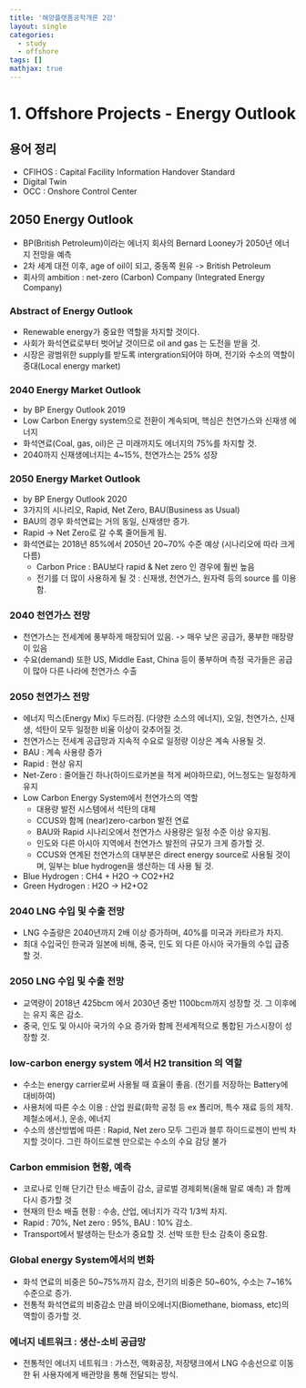 ```yaml
---
title: '해양플랫폼공학개론 2강'
layout: single
categories:
  - study
  - offshore
tags: []
mathjax: true
---
```


# 1. Offshore Projects - Energy Outlook

## 용어 정리

- CFIHOS : Capital Facility Information Handover Standard
- Digital Twin
- OCC : Onshore Control Center

## 2050 Energy Outlook

- BP(British Petroleum)이라는 에너지 회사의 Bernard Looney가 2050년 에너지 전망을 예측
- 2차 세계 대전 이후, age of oil이 되고, 중동쪽 원유 -> British Petroleum
- 회사의 ambition : net-zero (Carbon) Company (Integrated Energy Company)

### Abstract of Energy Outlook

- Renewable energy가 중요한 역할을 차지할 것이다.
- 사회가 화석연료로부터 벗어날 것이므로 oil and gas 는 도전을 받을 것.
- 시장은 광범위한 supply를 받도록 intergration되어야 하며, 전기와 수소의 역할이 증대(Local energy market)

### 2040 Energy Market Outlook

- by BP Energy Outlook 2019
- Low Carbon Energy system으로 전환이 계속되며, 핵심은 천연가스와 신재생 에너지
- 화석연료(Coal, gas, oil)은 근 미래까지도 에너지의 75%를 차지할 것.
- 2040까지 신재생에너지는 4~15%, 천연가스는 25% 성장

### 2050 Energy Market Outlook

- by BP Energy Outlook 2020
- 3가지의 시나리오, Rapid, Net Zero, BAU(Business as Usual)
- BAU의 경우 화석연료는 거의 동일, 신재생만 증가.
- Rapid -> Net Zero로 갈 수록 줄어들게 됨. 
- 화석연료는 2018년 85%에서 2050년 20~70% 수준 예상 (시나리오에 따라 크게 다름)
    - Carbon Price : BAU보다 rapid & Net zero 인 경우에 훨씬 높음
    - 전기를 더 많이 사용하게 될 것 : 신재생, 천연가스, 원자력 등의 source 를 이용함.

### 2040 천연가스 전망

- 천연가스는 전세계에 풍부하게 매장되어 있음. -> 매우 낮은 공급가, 풍부한 매장량이 있음
- 수요(demand) 또한 US, Middle East, China 등이 풍부하며 측정 국가들은 공급이 많아 다른 나라에 천연가스 수출

### 2050 천연가스 전망

- 에너지 믹스(Energy Mix) 두드러짐. (다양한 소스의 에너지), 오일, 천연가스, 신재생, 석탄이 모두 일정한 비율 이상이 갖추어질 것.
- 천연가스는 전세계 공급망과 지속적 수요로 일정량 이상은 계속 사용될 것.
- BAU : 계속 사용량 증가
- Rapid : 현상 유지
- Net-Zero : 줄어들긴 하나(하이드로카본을 적게 써야하므로), 어느정도는 일정하게 유지
- Low Carbon Energy System에서 천연가스의 역할
    - 대용량 발전 시스템에서 석탄의 대체
    - CCUS와 함께 (near)zero-carbon 발전 연료
    - BAU와 Rapid 시나리오에서 천연가스 사용량은 일정 수준 이상 유지됨.
    - 인도와 다른 아시아 지역에서 천연가스 발전의 규모가 크게 증가할 것.
    - CCUS와 연계된 천연가스의 대부분은 direct energy source로 사용될 것이며, 일부는 blue hydrogen을 생산하는 데 사용 될 것.
- Blue Hydrogen : CH4 + H2O -> CO2+H2
- Green Hydrogen : H2O -> H2+O2

### 2040 LNG 수입 및 수출 전망

- LNG 수출량은 2040년까지 2배 이상 증가하며, 40%를 미국과 카타르가 차지.
- 최대 수입국인 한국과 일본에 비해, 중국, 인도 외 다른 아시아 국가들의 수입 급증할 것.

### 2050 LNG 수입 및 수출 전망

- 교역량이 2018년 425bcm 에서 2030년 중반 1100bcm까지 성장할 것. 그 이후에는 유지 혹은 감소.
- 중국, 인도 및 아시아 국가의 수요 증가와 함께 전세계적으로 통합된 가스시장이 성장할 것.

### low-carbon energy system 에서 H2 transition 의 역할

- 수소는 energy carrier로써 사용될 때 효율이 좋음. (전기를 저장하는 Battery에 대비하여)
- 사용처에 따른 수소 이용 : 산업 원료(화학 공정 등 ex 폴리머, 특수 재료 등의 제작. 제철소에서.), 운송, 에너지
- 수소의 생산방법에 따른 : Rapid, Net zero 모두 그린과 블루 하이드로젠이 반씩 차지할 것이다. 그린 하이드로젠 만으로는 수소의 수요 감당 불가

### Carbon emmision 현황, 예측

- 코로나로 인해 단기간 탄소 배출이 감소, 글로벌 경제회복(올해 말로 예측) 과 함께 다시 증가할 것
- 현재의 탄소 배출 현황 : 수송, 산업, 에너지가 각각 1/3씩 차지. 
- Rapid : 70%, Net zero : 95%, BAU : 10% 감소.
- Transport에서 발생하는 탄소가 중요할 것. 선박 또한 탄소 감축이 중요함.

### Global energy System에서의 변화

- 화석 연료의 비중은 50~75%까지 감소, 전기의 비중은 50~60%, 수소는 7~16% 수준으로 증가.
- 전통적 화석연료의 비중감소 만큼 바이오에너지(Biomethane, biomass, etc)의 역할이 증가할 것.

### 에너지 네트워크 : 생산-소비 공급망

- 전통적인 에너지 네트워크 : 가스전, 액화공장, 저장탱크에서 LNG 수송선으로 이동한 뒤 사용자에게 배관망을 통해 전달되는 방식.